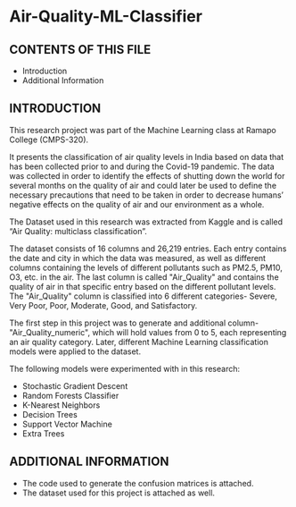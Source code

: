 # Air-Quality-ML-Classifier

CONTENTS OF THIS FILE
---------------------
 * Introduction
 * Additional Information
 
INTRODUCTION
------------
 This research project was part of the Machine Learning class at Ramapo College (CMPS-320).
 
 It presents the classification of air quality levels in India based on data that has been collected prior to and during the Covid-19 pandemic.
 The data was collected in order to identify the effects of shutting down the world for several months on the quality of air and could later be used to define the necessary precautions that need to be taken in order to decrease humans’ negative effects on the quality of air and our environment as a whole.
 
 The Dataset used in this research was extracted from Kaggle and is called “Air Quality: multiclass classification”.
 
 The dataset consists of 16 columns and 26,219 entries. Each entry contains the date and city in which the data was measured, as well as different columns containing the levels of different pollutants such as PM2.5, PM10, O3, etc. in the air. The last column is called "Air_Quality" and contains the quality of air in that specific entry based on the different pollutant levels. The "Air_Quality" column is classified into 6 different categories- Severe, Very Poor, Poor, Moderate, Good, and Satisfactory.
 
 The first step in this project was to generate and additional column- "Air_Quality_numeric", which will hold values from 0 to 5, each representing an air quality category. Later, different Machine Learning classification models were applied to the dataset.
 
 The following models were experimented with in this research:
 * Stochastic Gradient Descent
 * Random Forests Classifier
 * K-Nearest Neighbors
 * Decision Trees
 * Support Vector Machine
 * Extra Trees
 
 ADDITIONAL INFORMATION
 ----------------------
 * The code used to generate the confusion matrices is attached.
 * The dataset used for this project is attached as well.
